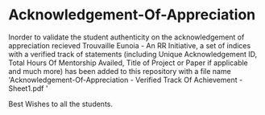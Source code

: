 # Acknowledgement-Of-Appreciation

Inorder to validate the student authenticity on the acknowledgement of appreciation recieved Trouvaille Eunoia - An RR Initiative, a set of indices with a verified track of statements (including Unique Acknowledgement ID, Total Hours Of Mentorship Availed, Title of Project or Paper if applicable and much more) has been added to this repository with a file name 'Acknowledgement-Of-Appreciation - Verified Track Of Achievement - Sheet1.pdf '

Best Wishes to all the students.
